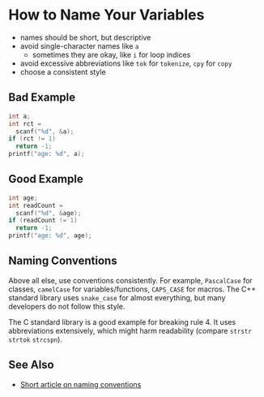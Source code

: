 # How to Name Your Variables

- names should be short, but descriptive
- avoid single-character names like `a`
  - sometimes they are okay, like `i` for loop indices
- avoid excessive abbreviations like `tok` for `tokenize`, `cpy` for `copy`
- choose a consistent style

<!-- inline -->

## Bad Example

```c
int a;
int rct =
  scanf("%d", &a);
if (rct != 1)
  return -1;
printf("age: %d", a);
```

<!-- inline -->

## Good Example

```c
int age;
int readCount =
  scanf("%d", &age);
if (readCount != 1)
  return -1;
printf("age: %d", age);
```

## Naming Conventions

Above all else, use conventions consistently. For example, `PascalCase` for classes, `camelCase` for
variables/functions, `CAPS_CASE` for macros. The C++ standard library uses `snake_case` for almost everything, but many
developers do not follow this style.

The C standard library is a good example for breaking rule 4. It uses abbreviations extensively, which might harm
readability (compare `strstr` `strtok` `strcspn`).

## See Also

- [Short article on naming conventions](https://www.theserverside.com/feature/A-guide-to-common-variable-naming-conventions)

